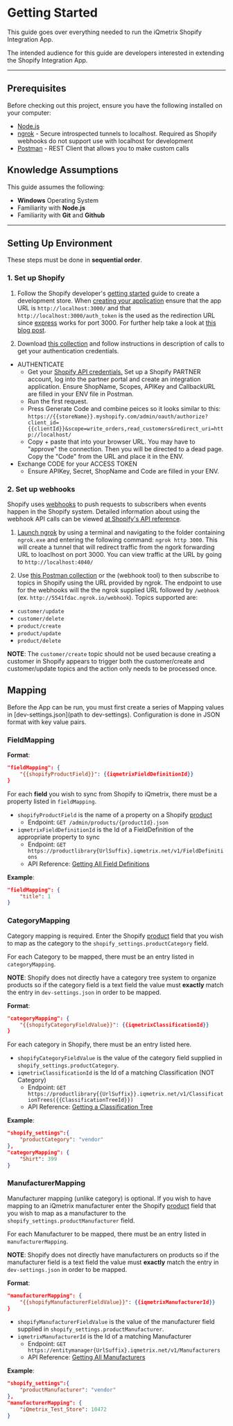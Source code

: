 # Getting Started

This guide goes over everything needed to run the iQmetrix Shopify Integration App.

The intended audience for this guide are developers interested in extending the Shopify Integration App.

---

## Prerequisites

Before checking out this project, ensure you have the following installed on your computer:

* [Node.js](https://nodejs.org/en/)
* [ngrok](https://ngrok.com/) - Secure introspected tunnels to localhost. Required as Shopify webhooks do not support use with localhost for development
* [Postman](https://www.getpostman.com/) - REST Client that allows you to make custom calls

## Knowledge Assumptions

This guide assumes the following:

* **Windows** Operating System
* Familiarity with **Node.js**
* Familiarity with **Git** and **Github**

---

## Setting Up Environment 

These steps must be done in **sequential order**. 

### 1. Set up Shopify
1. Follow the Shopify developer's [getting started](https://help.shopify.com/api/guides) guide to create a development store. When [creating your application](https://help.shopify.com/api/guides/api-credentials) ensure that the app URL is `http://localhost:3000/` and that `http://localhost:3000/auth_token` is the used as the redirection URL since [express](https://expressjs.com/) works for port 3000. For further help take a look at [this blog post](http://blog.codezuki.com/blog/2014/02/10/shopify-nodejs/).

2. Download [this collection](https://www.getpostman.com/collections/6227f475d29dba2ec653) and follow instructions in description of calls to get your authentication credentials.
 
 * AUTHENTICATE
    * Get your [Shopify API credentials.](https://help.shopify.com/api/guides/api-credentials)  Set up a Shopify PARTNER account, log into the partner portal and create an integration application.
Ensure ShopName, Scopes, APIKey and CallbackURL are filled in your ENV file in Postman.
    * Run the first request.
    * Press Generate Code and combine peices so it looks similar to this:
`https://{{storeName}}.myshopify.com/admin/oauth/authorize?client_id={{clientId}}&scope=write_orders,read_customers&redirect_uri=http://localhost/`
    * Copy + paste that into your browser URL. You may have to "approve" the connection. Then you will be directed to a dead page. Copy the "Code" from the URL and place it in the ENV.
 *  Exchange CODE for your ACCESS TOKEN
    * Ensure APIKey, Secret, ShopName and Code are filled in your ENV.

### 2. Set up webhooks

Shopify uses [webhooks](https://help.shopify.com/api/tutorials/webhooks) to push requests to subscribers when events happen in the Shopify system. Detailed information about using the webhook API calls can be viewed [at Shopify's API reference](https://help.shopify.com/api/reference/webhook).
 
1. [Launch ngrok](https://ngrok.com/docs) by using a terminal and navigating to the folder containing `ngrok.exe` and entering the following command: `ngrok http 3000`. This will create a tunnel that will redirect traffic from the ngork forwarding URL to loaclhost on port 3000. You can view traffic at the URL by going to `http://localhost:4040/`

2. Use [this Postman collection](https://www.getpostman.com/collections/6227f475d29dba2ec653) or the (webhook tool) to then subscribe to topics in Shopify using the URL provided by ngrok. The endpoint to use for the webhooks will the the ngrok supplied URL followed by `/webhook` (ex. `http://5541fdac.ngrok.io/webhook`). Topics supported are:
 * `customer/update`
 * `customer/delete` 
 * `product/create`
 * `product/update`
 * `product/delete`

**NOTE**: The `customer/create` topic should not be used because creating a customer in Shopify appears to trigger both the customer/create and customer/update topics and the action only needs to be processed once.

## Mapping

Before the App can be run, you must first create a series of Mapping values in [dev-settings.json](path to dev-settings). Configuration is done in JSON format with key value pairs.

### FieldMapping

**Format**:

```json
"fieldMapping": {
	"{{shopifyProductField}}": {{iqmetrixFieldDefinitionId}}
}
```

For each **field** you wish to sync from Shopify to iQmetrix, there must be a property listed in `fieldMapping`.

* `shopifyProductField` is the name of a property on a Shopify [product](https://help.shopify.com/api/reference/product)
    * Endpoint: `GET /admin/products/{productId}.json`
* `iqmetrixFieldDefinitionId` is the Id of a FieldDefinition of the appropriate property to sync 
    * Endpoint: `GET https://productlibrary{UrlSuffix}.iqmetrix.net/v1/FieldDefinitions`
    * API Reference: [Getting All Field Definitions](http://developers.iqmetrix.com/api/field-definitions/#getting-all-field-definitions)

**Example**:

```json
"fieldMapping": {
	"title": 1
}
```

### CategoryMapping

Category mapping is required. Enter the Shopify [product](https://help.shopify.com/api/reference/product) field that you wish to map as the category to the `shopify_settings.productCategory` field.

For each Category to be mapped, there must be an entry listed in `categoryMapping`.

**NOTE**: Shopify does not directly have a category tree system to organize products so if the category field is a text field the value must **exactly** match the entry in `dev-settings.json` in order to be mapped.


**Format**:
```json
"categoryMapping": {
	"{{shopifyCategoryFieldValue}}": {{iqmetrixClassificationId}}
}
```

For each category in Shopify, there must be an entry listed here.

* `shopifyCategoryFieldValue` is the value of the category field supplied in `shopify_settings.productCategory`.
* `iqmetrixClassificationId` is the Id of a matching Classification (NOT Category)
    * Endpoint: `GET https://productlibrary{{UrlSuffix}}.iqmetrix.net/v1/ClassificationTrees({{ClassificationTreeId}})`
    * API Reference: [Getting a Classification Tree](http://developers.iqmetrix.com/api/classification-tree/#getting-a-classification-tree)

**Example**:

```json
"shopify_settings":{
	"productCategory": "vendor"
},
"categoryMapping": {
	"Shirt": 399
}
```

### ManufacturerMapping

Manufacturer mapping (unlike category) is optional. If you wish to have mapping to an iQmetrix manufacturer enter the Shopify [product](https://help.shopify.com/api/reference/product) field that you wish to map as a manufacturer to the `shopify_settings.productManufacturer` field.

For each Manufacturer to be mapped, there must be an entry listed in `manufacturerMapping`.

**NOTE**: Shopify does not directly have manufacturers on products so if the manufacturer field is a text field the value must **exactly** match the entry in `dev-settings.json` in order to be mapped.


**Format**:
```json
"manufacturerMapping": {
	"{{shopifyManufacturerFieldValue}}": {{iqmetrixManufacturerId}}
}
```

* `shopifyManufacturerFieldValue` is the value of the manufacturer field supplied in `shopify_settings.productManufacturer`.
* `iqmetrixManufacturerId` is the Id of a matching Manufacturer 
    * Endpoint: `GET https://entitymanager{UrlSuffix}.iqmetrix.net/v1/Manufacturers`
    * API Reference: [Getting All Manufacturers](http://developers.iqmetrix.com/api/entity-store/#getting-all-manufacturers)

**Example**:

```json
"shopify_settings":{
	"productManufacturer": "vendor"
},
"manufacturerMapping": {
	"iQmetrix_Test_Store": 10472
}
```
